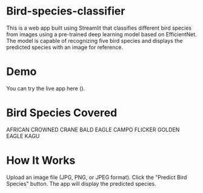 # Bird-species-classifier
This is a web app built using Streamlit that classifies different bird species from images using a pre-trained deep learning model based on EfficientNet. The model is capable of recognizing five bird species and displays the predicted species with an image for reference.
# Demo
You can try the live app here ().
# Bird Species Covered
AFRICAN CROWNED CRANE
BALD EAGLE
CAMPO FLICKER
GOLDEN EAGLE
KAGU
# How It Works
Upload an image file (JPG, PNG, or JPEG format).
Click the "Predict Bird Species" button.
The app will display the predicted species.

